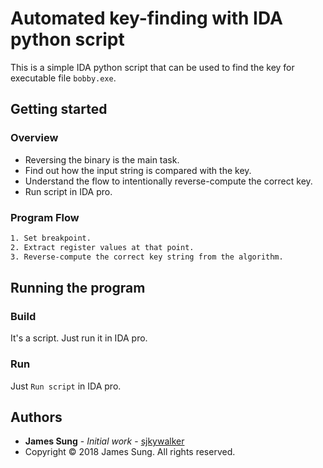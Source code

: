 # Automated key-finding with IDA python script

This is a simple IDA python script that can be used to find the key for executable file `bobby.exe`.

## Getting started

### Overview

* Reversing the binary is the main task.
* Find out how the input string is compared with the key.
* Understand the flow to intentionally reverse-compute the correct key.
* Run script in IDA pro.

### Program Flow

```txt
1. Set breakpoint.
2. Extract register values at that point.
3. Reverse-compute the correct key string from the algorithm.
```

## Running the program

### Build

It's a script. Just run it in IDA pro.

### Run

Just `Run script` in IDA pro.

## Authors

* **James Sung** - *Initial work* - [sjkywalker](https://github.com/sjkywalker)
* Copyright © 2018 James Sung. All rights reserved.
